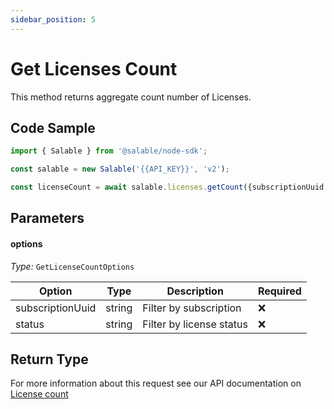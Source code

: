 ```yaml
---
sidebar_position: 5
---
```


# Get Licenses Count

This method returns aggregate count number of Licenses.

## Code Sample

```typescript
import { Salable } from '@salable/node-sdk';

const salable = new Salable('{{API_KEY}}', 'v2');

const licenseCount = await salable.licenses.getCount({subscriptionUuid: 'subscription_1', status: 'ACTIVE'});
```

## Parameters

#### options

_Type:_ `GetLicenseCountOptions`

| Option           | Type   | Description              | Required |
| ---------------- | ------ | ------------------------ | -------- |
| subscriptionUuid | string | Filter by subscription   | ❌        |
| status           | string | Filter by license status | ❌        |

## Return Type

For more information about this request see our API documentation on [License count](https://docs.salable.app/api#tag/Licenses/operation/getLicensesCount)
